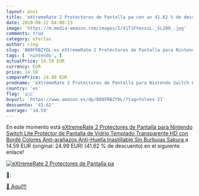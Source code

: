 ```yaml
---
layout: post
title: 'eXtremeRate 2 Protectores de Pantalla pa con un 41.62 % de descuento'
date: 2020-08-22 04:00:13
image: 'https://m.media-amazon.com/images/I/41T1FYesxiL._SL200_.jpg'
comments: true
category: ofertas
author: ring
slug: 'B08FRBZYDL-es eXtremeRate 2 Protectores de Pantalla para Nintendo Switch...'
tags: [ 'nintendo', ]
actualPrice: 14.59 EUR
currency: EUR
price: 14.59
comparePrice: 24.99 EUR
prodname: 'eXtremeRate 2 Protectores de Pantalla para Nintendo Switch Lite Protector de Pantalla de Vidrio Templado Transparente HD con Borde Colores Anti-arañazos Anti-Huella Inastillable Sin Burbujas Sakura '
country: 'es'
flag: '🇪🇸'
buyurl: 'https://www.amazon.es/dp/B08FRBZYDL/?tag=tolees-21'
descuento: '41.62'
average: '14.59'
---
```


En este momento está [eXtremeRate 2 Protectores de Pantalla para Nintendo Switch Lite Protector de Pantalla de Vidrio Templado Transparente HD con Borde Colores Anti-arañazos Anti-Huella Inastillable Sin Burbujas Sakura ](https://www.amazon.es/dp/B08FRBZYDL/?tag=tolees-21) a 14.59 EUR (original: 24.99 EUR) (41.62 %  de descuento) en el siguiente enlace!

[![eXtremeRate 2 Protectores de Pantalla pa](https://m.media-amazon.com/images/I/41T1FYesxiL._SL200_.jpg)](https://www.amazon.es/dp/B08FRBZYDL/?tag=tolees-21)

🔎:


[🛒 Aquí!!!](https://www.amazon.es/dp/B08FRBZYDL/?tag=tolees-21)
